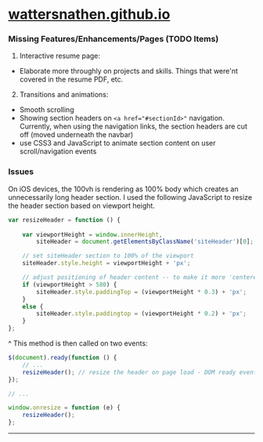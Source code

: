 # [wattersnathen.github.io](http://wattersnathen.github.io/)

### Missing Features/Enhancements/Pages (TODO Items)

1. Interactive resume page:
  * Elaborate more throughly on projects and skills. Things that were'nt covered in the resume PDF, etc.
2. Transitions and animations:
  * Smooth scrolling
  * Showing section headers on `<a href="#sectionId>"` navigation. Currently, when using the navigation links, the section headers are cut off (moved underneath the navbar)
  * use CSS3 and JavaScript to animate section content on user scroll/navigation events

### Issues

On iOS devices, the 100vh is rendering as 100% body which creates an unnecessarily long header section. I used the following JavaScript to resize the header section based on viewport height.

```javascript
var resizeHeader = function () {
	
	var viewportHeight = window.innerHeight,
		siteHeader = document.getElementsByClassName('siteHeader')[0];

	// set siteHeader section to 100% of the viewport
	siteHeader.style.height = viewportHeight + 'px';

	// adjust positioning of header content -- to make it more 'centered'
	if (viewportHeight > 580) {
		siteHeader.style.paddingTop = (viewportHeight * 0.3) + 'px';
	}
	else {
		siteHeader.style.paddingtop = (viewportHeight * 0.2) + 'px';
	}
};
```

^ This method is then called on two events:

```javascript
$(document).ready(function () {
	// ...
	resizeHeader(); // resize the header on page load - DOM ready event
});

// ...

window.onresize = function (e) {
	resizeHeader();
};

```

---

